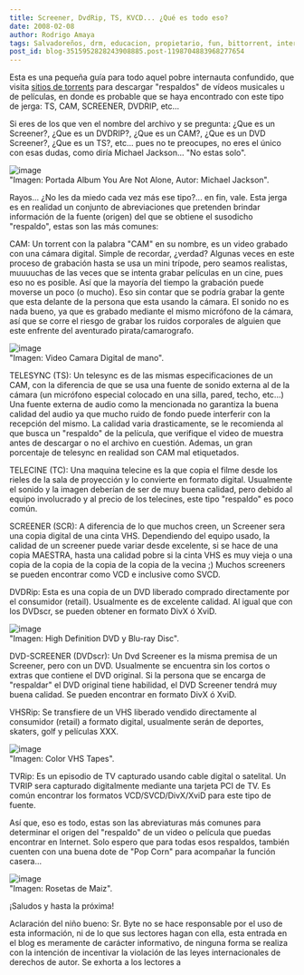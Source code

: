 ```yaml
---
title: Screener, DvdRip, TS, KVCD... ¿Qué es todo eso?
date: 2008-02-08
author: Rodrigo Amaya
tags: Salvadoreños, drm, educacion, propietario, fun, bittorrent, interesante, dvd, guia
post_id: blog-3515952828243908885.post-1198704883968277654
---
```


Esta es una pequeña guía para todo aquel pobre internauta confundido, que visita [sitios de torrents](https://srbyte.blogspot.com/2007/03/bittorrent-todo-mundo-ama-bittorrent.html) para descargar "respaldos" de vídeos musicales u de películas, en donde es probable que se haya encontrado con este tipo de jerga: TS, CAM, SCREENER, DVDRIP, etc...

Si eres de los que ven el nombre del archivo y se pregunta: ¿Que es un Screener?, ¿Que es un DVDRIP?, ¿Que es un CAM?, ¿Que es un DVD Screener?, ¿Que es un TS?, etc... pues no te preocupes, no eres el único con esas dudas, como diría Michael Jackson... "No estas solo".

![image](https://www.album-art.net/art/albums/m/michael_jackson/visionary/16_you_are_not_alone.jpg)    
"Imagen: Portada Album You Are Not Alone, Autor: Michael
Jackson".

Rayos... ¿No les da miedo cada vez más ese tipo?... en fin, vale. Esta jerga es en realidad un conjunto de abreviaciones que pretenden brindar información de la fuente (origen) del que se obtiene el susodicho "respaldo", estas son las más comunes:

CAM: Un torrent con la palabra "CAM" en su nombre, es un video grabado con una cámara digital. Simple de recordar, ¿verdad? Algunas veces en este proceso de grabación hasta se usa un mini trípode, pero seamos realistas, muuuuchas de las veces que se intenta grabar películas en un cine, pues eso no es posible. Así que la mayoría del tiempo la grabación puede moverse un poco (o mucho). Eso sin contar que se podría grabar la gente que esta delante de la persona que esta usando la cámara. El sonido no es nada bueno, ya que es grabado mediante el mismo micrófono de la cámara, así que se corre el riesgo de grabar los ruidos corporales de alguien que este enfrente del aventurado pirata/camarografo.

![image](https://www.gearfuse.com/wp-content/uploads/samuel/feb07/xacti_hd2.jpg)    
"Imagen: Video Camara Digital de
mano".

TELESYNC (TS): Un telesync es de las mismas especificaciones de un CAM, con la diferencia de que se usa una fuente de sonido externa al de la cámara (un micrófono especial colocado en una silla, pared, techo, etc...) Una fuente externa de audio como la mencionada no garantiza la buena calidad del audio ya que mucho ruido de fondo puede interferir con la recepción del mismo. La calidad varia drasticamente, se le recomienda al que busca un "respaldo" de la película, que verifique el video de muestra antes de descargar o no el archivo en cuestión. Ademas, un gran porcentaje de telesync en realidad son CAM mal etiquetados.

TELECINE (TC): Una maquina telecine es la que copia el filme desde los rieles de la sala de proyección y lo convierte en formato digital. Usualmente el sonido y la imagen deberían de ser de muy buena calidad, pero debido al equipo involucrado y al precio de los telecines, este tipo "respaldo" es poco común.

SCREENER (SCR): A diferencia de lo que muchos creen, un Screener sera una copia digital de una cinta VHS. Dependiendo del equipo usado, la calidad de un screener puede variar desde excelente, si se hace de una copia MAESTRA, hasta una calidad pobre si la cinta VHS es muy vieja o una copia de la copia de la copia de la copia de la vecina ;) Muchos screeners se pueden encontrar como VCD e inclusive como SVCD.

DVDRip: Esta es una copia de un DVD liberado comprado directamente por el consumidor (retail). Usualmente es de excelente calidad. Al igual que con los DVDscr, se pueden obtener en formato DivX ó XviD.

![image](https://xboxer.tv/hd_dvd_bluray.jpg)    
"Imagen: High Definition DVD
y Blu-ray Disc".

DVD-SCREENER (DVDscr): Un Dvd Screener es la misma premisa de un Screener, pero con un DVD. Usualmente se encuentra sin los cortos o extras que contiene el DVD original. Si la persona que se encarga de "respaldar" el DVD original tiene habilidad, el DVD Screener tendrá muy buena calidad. Se pueden encontrar en formato DivX ó XviD.

VHSRip: Se transfiere de un VHS liberado vendido directamente al consumidor (retail) a formato digital, usualmente serán de deportes, skaters, golf y películas XXX.

![image](https://lib.store.yahoo.net/lib/vhstapeplus/newvthomepic.gif)    
"Imagen: Color VHS Tapes".

TVRip: Es un episodio de TV capturado usando cable digital o satelital. Un TVRIP sera capturado digitalmente mediante una tarjeta PCI de TV. Es común encontrar los formatos VCD/SVCD/DivX/XviD para este tipo de fuente.

Así que, eso es todo, estas son las abreviaturas más comunes para determinar el origen del "respaldo" de un video o película que puedas encontrar en Internet. Solo espero que para todas esos respaldos, también cuenten con una buena dote de "Pop Corn" para acompañar la función casera...

![image](https://kohm.org/blog/wp-content/uploads/2007/07/800px-popcorn02.jpg)    
"Imagen: Rosetas de
Maiz".

¡Saludos y hasta la próxima!

Aclaración del niño bueno: Sr. Byte no se hace responsable por el uso de esta información, ni de lo que sus lectores hagan con ella, esta entrada en el blog es meramente de carácter informativo, de ninguna forma se realiza con la intención de incentivar la violación de las leyes internacionales de derechos de autor. Se exhorta a los lectores a